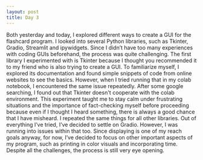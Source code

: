 ```yaml
---
layout: post
title: Day 3
---
```

Both yesterday and today, I explored different ways to create a GUI for the flashcard program. I looked into several Python libraries, such as Tkinter, Gradio, Streamlit and ipywidgets. Since I didn’t have too many experiences with coding GUIs beforehand, the process was quite challenging. The first library I experimented with is Tkinter because I thought you recommended it to my friend who is also trying to create a GUI. To familiarize myself, I explored its documentation and found simple snippets of code from online websites to see the basics. However, when I tried running that in my colab notebook, I encountered the same issue repeatedly. After some google searching, I found out that Tkinter doesn't cooperate with the colab environment. This experiment taught me to stay calm under frustrating situations and the importance of fact-checking myself before proceeding because even if I thought I heard something, there is always a good chance that I have misheard. I repeated the same things for all other libraries. Out of everything I’ve tried, I’ve decided to settle on Gradio. However, I was running into issues within that too. Since displaying is one of my reach goals anyway, for now, I’ve decided to focus on other important aspects of my program, such as printing in color visuals and incorporating time. Despite all the challenges, the process is still very eye opening.
